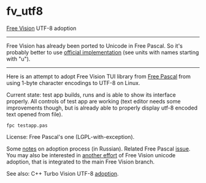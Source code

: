 # fv_utf8
[Free Vision](https://wiki.freepascal.org/Free_Vision) UTF-8 adoption

---

Free Vision has already been ported to Unicode in Free Pascal. So it's probably better to use [official implementation](https://github.com/fpc/FPCSource/tree/main/packages/fv/src) (see units with names starting with "u").

---

Here is an attempt to adopt Free Vision TUI library from [Free Pascal](https://www.freepascal.org/) from using 1-byte character encodings to UTF-8 on Linux.

Current state: test app builds, runs and is able to show its interface properly. All controls of test app are working (text editor needs some improvements though, but is already able to properly display utf-8 encoded text opened from file).

```
fpc testapp.pas
```

License: Free Pascal's one (LGPL-with-exception).

Some [notes](http://www.freepascal.ru/forum/viewtopic.php?p=163609#p163609) on adoption process (in Russian). Related Free Pascal [issue](https://gitlab.com/freepascal.org/fpc/source/-/issues/21373). You may also be interested in [another effort](https://gitlab.com/freepascal.org/fpc/source/-/issues/21373#note_833019965) of Free Vision unicode adoption, that is integrated to the main Free Vision branch.

See also: C++ Turbo Vision UTF-8 [adoption](https://github.com/magiblot/tvision).
